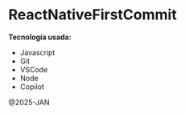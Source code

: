 # ReactNativeFirstCommit

<b>Tecnología usada:</b>
- Javascript
- Git
- VSCode
- Node
- Copilot

@2025-JAN
